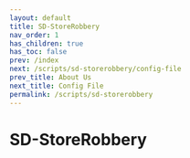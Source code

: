 ```yaml
---
layout: default
title: SD-StoreRobbery
nav_order: 1
has_children: true
has_toc: false
prev: /index
next: /scripts/sd-storerobbery/config-file
prev_title: About Us
next_title: Config File
permalink: /scripts/sd-storerobbery
---
```


# SD-StoreRobbery
